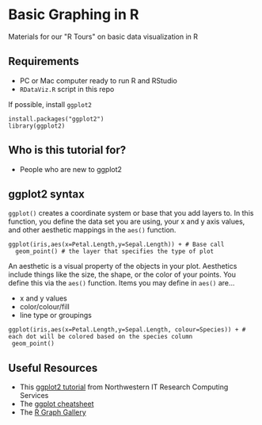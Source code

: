# Basic Graphing in R 
  
Materials for our "R Tours" on basic data visualization in R

## Requirements
- PC or Mac computer ready to run R and RStudio    
- `RDataViz.R` script in this repo  
  
If possible, install `ggplot2`  
  
```
install.packages("ggplot2")
library(ggplot2) 
```
  
## Who is this tutorial for? 
- People who are new to ggplot2   
  

## ggplot2 syntax  
  
`ggplot()` creates a coordinate system or base that you add layers to. In this function, you define the data set you are using, your x and y axis values, and other aesthetic mappings in the `aes()` function.  
  
  
```
ggplot(iris,aes(x=Petal.Length,y=Sepal.Length)) + # Base call
  geom_point() # the layer that specifies the type of plot
```
   
An aesthetic is a visual property of the objects in your plot. Aesthetics include things like the size, the shape, or the color of your points. You define this via the `aes()` function. Items you may define in `aes()` are...  
  
- x and y values  
- color/colour/fill  
- line type or groupings  
    
 ```
 ggplot(iris,aes(x=Petal.Length,y=Sepal.Length, colour=Species)) + # each dot will be colored based on the species column
  geom_point()
 ```
  
  
## Useful Resources  
  
- This [ggplot2 tutorial](https://github.com/nuitrcs/r_ggplot_july2018) from Northwestern IT Research Computing Services  
- The [ggplot cheatsheet](https://www.rstudio.com/wp-content/uploads/2016/11/ggplot2-cheatsheet-2.1.pdf)   
- The [R Graph Gallery](https://www.r-graph-gallery.com/)  
  
 
